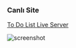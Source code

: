### Canlı Site

[To Do List Live Server](https://mffedai1.github.io/PatikaFrontend/Week6/asiankitchen/index.html)

![screenshot](img/screenshot.png)